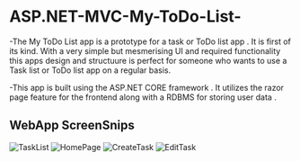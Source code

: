 # ASP.NET-MVC-My-ToDo-List-

-The My ToDo List app is a prototype for a task or ToDo list app . It is first of its kind. With a very simple but mesmerising UI and required functionality this apps  design and structuure is perfect for someone who wants to use a Task list or ToDo list app on a regular basis.

-This app is built using the ASP.NET CORE framework . It utilizes the razor page feature for the frontend along with a RDBMS for storing user data .

## WebApp ScreenSnips
![TaskList](https://github.com/A00477010/ASP.NET-MVC-My-ToDo-List-/assets/144287467/a7f5125a-fa28-47d9-adaa-c6b64a79eb84)
![HomePage](https://github.com/A00477010/ASP.NET-MVC-My-ToDo-List-/assets/144287467/7923dc9d-9c40-4cf8-b754-a7e701f9695a)
![CreateTask](https://github.com/A00477010/ASP.NET-MVC-My-ToDo-List-/assets/144287467/d7909c98-cdab-4000-9a8b-9f00a86cc08a)
![EditTask](https://github.com/A00477010/ASP.NET-MVC-My-ToDo-List-/assets/144287467/e1a8a44b-7680-43d4-88a9-0a7a751d9ec7)
